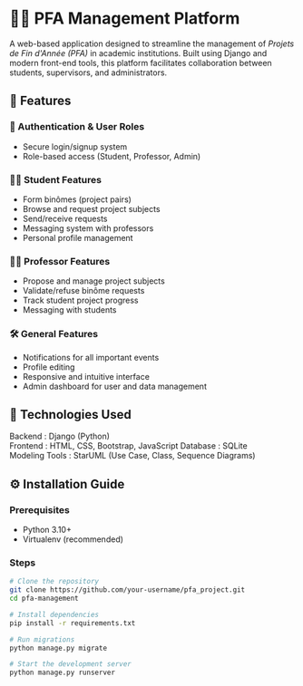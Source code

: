 # 🧑‍🎓 PFA Management Platform

A web-based application designed to streamline the management of *Projets de Fin d'Année (PFA)* in academic institutions. Built using Django and modern front-end tools, this platform facilitates collaboration between students, supervisors, and administrators.

## 📌 Features

### 🔐 Authentication & User Roles
- Secure login/signup system
- Role-based access (Student, Professor, Admin)

### 👨‍🎓 Student Features
- Form binômes (project pairs)
- Browse and request project subjects
- Send/receive requests
- Messaging system with professors
- Personal profile management

### 👨‍🏫 Professor Features
- Propose and manage project subjects
- Validate/refuse binôme requests
- Track student project progress
- Messaging with students

### 🛠️ General Features
- Notifications for all important events
- Profile editing
- Responsive and intuitive interface
- Admin dashboard for user and data management

## 🧰 Technologies Used             
 Backend        :   Django (Python)     
 Frontend       :   HTML, CSS, Bootstrap, JavaScript 
 Database       :   SQLite              
 Modeling Tools :   StarUML (Use Case, Class, Sequence Diagrams) 


## ⚙️ Installation Guide

### Prerequisites
- Python 3.10+
- Virtualenv (recommended)

### Steps

```bash
# Clone the repository
git clone https://github.com/your-username/pfa_project.git
cd pfa-management

# Install dependencies
pip install -r requirements.txt

# Run migrations
python manage.py migrate

# Start the development server
python manage.py runserver
